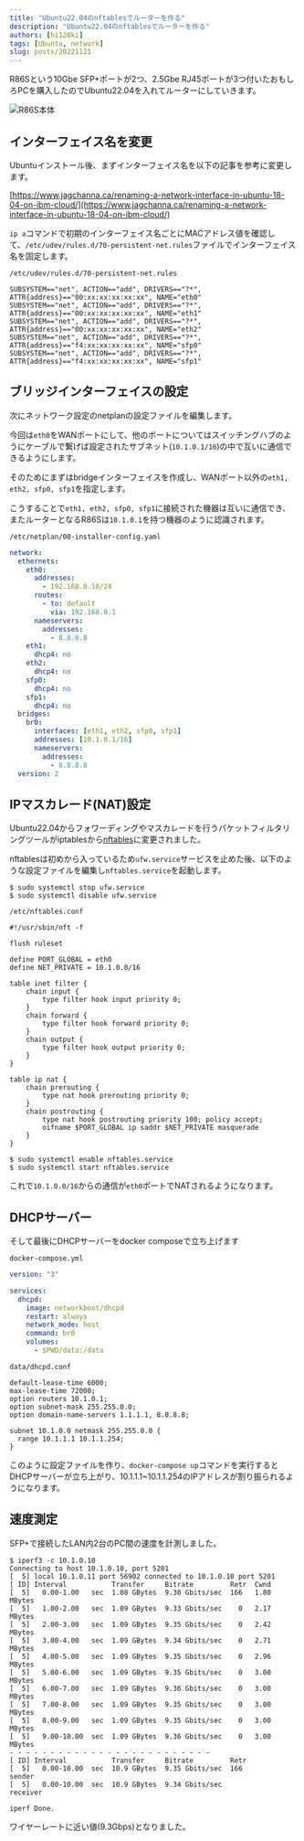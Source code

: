 ```yaml
---
title: "Ubuntu22.04のnftablesでルーターを作る"
description: "Ubuntu22.04のnftablesでルーターを作る"
authors: [hi120ki]
tags: [Ubuntu, network]
slug: posts/20221121
---
```


R86Sという10Gbe SFP+ポートが2つ、2.5Gbe RJ45ポートが3つ付いたおもしろPCを購入したのでUbuntu22.04を入れてルーターにしていきます。

<!-- truncate -->

![R86S本体](/img/hugo/ubuntu-router.jpg)

## インターフェイス名を変更

Ubuntuインストール後、まずインターフェイス名を以下の記事を参考に変更します。

[https://www.jagchanna.ca/renaming-a-network-interface-in-ubuntu-18-04-on-ibm-cloud/](https://www.jagchanna.ca/renaming-a-network-interface-in-ubuntu-18-04-on-ibm-cloud/)

`ip a`コマンドで初期のインターフェイス名ごとにMACアドレス値を確認して、`/etc/udev/rules.d/70-persistent-net.rules`ファイルでインターフェイス名を固定します。

`/etc/udev/rules.d/70-persistent-net.rules`

```text
SUBSYSTEM=="net", ACTION=="add", DRIVERS=="?*", ATTR{address}=="00:xx:xx:xx:xx:xx", NAME="eth0"
SUBSYSTEM=="net", ACTION=="add", DRIVERS=="?*", ATTR{address}=="00:xx:xx:xx:xx:xx", NAME="eth1"
SUBSYSTEM=="net", ACTION=="add", DRIVERS=="?*", ATTR{address}=="00:xx:xx:xx:xx:xx", NAME="eth2"
SUBSYSTEM=="net", ACTION=="add", DRIVERS=="?*", ATTR{address}=="f4:xx:xx:xx:xx:xx", NAME="sfp0"
SUBSYSTEM=="net", ACTION=="add", DRIVERS=="?*", ATTR{address}=="f4:xx:xx:xx:xx:xx", NAME="sfp1"
```

## ブリッジインターフェイスの設定

次にネットワーク設定のnetplanの設定ファイルを編集します。

今回は`eth0`をWANポートにして、他のポートについてはスイッチングハブのようにケーブルで繋げば設定されたサブネット(`10.1.0.1/16`)の中で互いに通信できるようにします。

そのためにまずはbridgeインターフェイスを作成し、WANポート以外の`eth1, eth2, sfp0, sfp1`を指定します。

こうすることで`eth1, eth2, sfp0, sfp1`に接続された機器は互いに通信でき、またルーターとなるR86Sは`10.1.0.1`を持つ機器のように認識されます。

`/etc/netplan/00-installer-config.yaml`

```yaml
network:
  ethernets:
    eth0:
      addresses:
        - 192.168.0.10/24
      routes:
        - to: default
          via: 192.168.0.1
      nameservers:
        addresses:
          - 8.8.8.8
    eth1:
      dhcp4: no
    eth2:
      dhcp4: no
    sfp0:
      dhcp4: no
    sfp1:
      dhcp4: no
  bridges:
    br0:
      interfaces: [eth1, eth2, sfp0, sfp1]
      addresses: [10.1.0.1/16]
      nameservers:
        addresses:
          - 8.8.8.8
  version: 2
```

## IPマスカレード(NAT)設定

Ubuntu22.04からフォワーディングやマスカレードを行うパケットフィルタリングツールがiptablesから[nftables](https://wiki.nftables.org/)に変更されました。

nftablesは初めから入っているため`ufw.service`サービスを止めた後、以下のような設定ファイルを編集し`nftables.service`を起動します。

```shell
$ sudo systemctl stop ufw.service
$ sudo systemctl disable ufw.service
```

`/etc/nftables.conf`

```text
#!/usr/sbin/nft -f

flush ruleset

define PORT_GLOBAL = eth0
define NET_PRIVATE = 10.1.0.0/16

table inet filter {
	chain input {
		type filter hook input priority 0;
	}
	chain forward {
		type filter hook forward priority 0;
	}
	chain output {
		type filter hook output priority 0;
	}
}

table ip nat {
	chain prerouting {
		type nat hook prerouting priority 0;
	}
	chain postrouting {
		type nat hook postrouting priority 100; policy accept;
		oifname $PORT_GLOBAL ip saddr $NET_PRIVATE masquerade
	}
}
```

```shell
$ sudo systemctl enable nftables.service
$ sudo systemctl start nftables.service
```

これで`10.1.0.0/16`からの通信が`eth0`ポートでNATされるようになります。

## DHCPサーバー

そして最後にDHCPサーバーをdocker composeで立ち上げます

`docker-compose.yml`

```yaml
version: "3"

services:
  dhcpd:
    image: networkboot/dhcpd
    restart: always
    network_mode: host
    command: br0
    volumes:
      - $PWD/data:/data
```

`data/dhcpd.conf`

```text
default-lease-time 6000;
max-lease-time 72000;
option routers 10.1.0.1;
option subnet-mask 255.255.0.0;
option domain-name-servers 1.1.1.1, 8.8.8.8;

subnet 10.1.0.0 netmask 255.255.0.0 {
  range 10.1.1.1 10.1.1.254;
}
```

このように設定ファイルを作り、`docker-compose up`コマンドを実行するとDHCPサーバーが立ち上がり、10.1.1.1~10.1.1.254のIPアドレスが割り振られるようになります。

## 速度測定

SFP+で接続したLAN内2台のPC間の速度を計測しました。

```shell
$ iperf3 -c 10.1.0.10
Connecting to host 10.1.0.10, port 5201
[  5] local 10.1.0.11 port 56902 connected to 10.1.0.10 port 5201
[ ID] Interval           Transfer     Bitrate         Retr  Cwnd
[  5]   0.00-1.00   sec  1.08 GBytes  9.30 Gbits/sec  166   1.80 MBytes
[  5]   1.00-2.00   sec  1.09 GBytes  9.33 Gbits/sec    0   2.17 MBytes
[  5]   2.00-3.00   sec  1.09 GBytes  9.35 Gbits/sec    0   2.42 MBytes
[  5]   3.00-4.00   sec  1.09 GBytes  9.34 Gbits/sec    0   2.71 MBytes
[  5]   4.00-5.00   sec  1.09 GBytes  9.35 Gbits/sec    0   2.96 MBytes
[  5]   5.00-6.00   sec  1.09 GBytes  9.35 Gbits/sec    0   3.00 MBytes
[  5]   6.00-7.00   sec  1.09 GBytes  9.36 Gbits/sec    0   3.00 MBytes
[  5]   7.00-8.00   sec  1.09 GBytes  9.35 Gbits/sec    0   3.00 MBytes
[  5]   8.00-9.00   sec  1.09 GBytes  9.35 Gbits/sec    0   3.00 MBytes
[  5]   9.00-10.00  sec  1.09 GBytes  9.36 Gbits/sec    0   3.00 MBytes
- - - - - - - - - - - - - - - - - - - - - - - - -
[ ID] Interval           Transfer     Bitrate         Retr
[  5]   0.00-10.00  sec  10.9 GBytes  9.35 Gbits/sec  166             sender
[  5]   0.00-10.00  sec  10.9 GBytes  9.34 Gbits/sec                  receiver

iperf Done.
```

ワイヤーレートに近い値(9.3Gbps)となりました。
